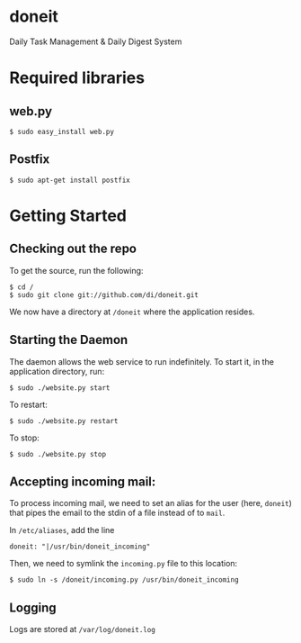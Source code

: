 # doneit
Daily Task Management &amp; Daily Digest System

# Required libraries
## web.py
    $ sudo easy_install web.py

## Postfix
    $ sudo apt-get install postfix

# Getting Started
## Checking out the repo
To get the source, run the following:

    $ cd /
    $ sudo git clone git://github.com/di/doneit.git

We now have a directory at `/doneit` where the application resides.

## Starting the Daemon
The daemon allows the web service to run indefinitely. To start it, in the
application directory, run:

    $ sudo ./website.py start

To restart:

    $ sudo ./website.py restart

To stop:

    $ sudo ./website.py stop

## Accepting incoming mail:
To process incoming mail, we need to set an alias for the user (here, `doneit`)
that pipes the email to the stdin of a file instead of to `mail`.

In `/etc/aliases`, add the line

    doneit: "|/usr/bin/doneit_incoming"

Then, we need to symlink the `incoming.py` file to this location:

    $ sudo ln -s /doneit/incoming.py /usr/bin/doneit_incoming

## Logging
Logs are stored at `/var/log/doneit.log`
